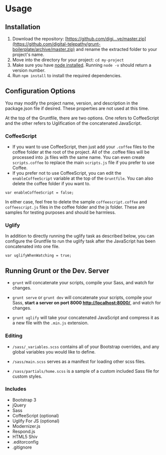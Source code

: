 # Usage

## Installation
1. Download the repository: [https://github.com/digi...ve/master.zip](https://github.com/digital-telepathy/grunt-boilerplate/archive/master.zip) and rename the extracted folder to your project's name.
1. Move into the directory for your project: `cd my-project`
1. Make sure you have [node installed](http://nodejs.org/). Running `node -v` should return a version number.
1. Run `npm install` to install the required dependencies.

## Configuration Options
You may modify the project name, version, and description in the package.json file if desired. These properties are not used at this time.

At the top of the Gruntfile, there are two options. One refers to CoffeeScript and the other refers to Uglification of the concatenated JavaScript.

### CoffeeScript
* If you want to use CoffeeScript, then just add your `.coffee` files to the coffee folder at the root of the project. All of the .coffee files will be processed into .js files with the same name. You can even create `scripts.coffee` to replace the main `scripts.js` file if you prefer to use Coffee.
* If you prefer not to use CoffeeScript, you can edit the `enableCoffeeScript` variable at the top of the `Gruntfile`. You can also delete the coffee folder if you want to.
```
var enableCoffeeScript = false;
```

In either case, feel free to delete the sample `coffeescript.coffee` and` coffeescript.js` files in the coffee folder and the js folder. These are samples for testing purposes and should be harmless.

### Uglify
In addition to directly running the uglify task as described below, you can configure the Gruntfile to run the uglify task after the JavaScript has been concatenated into one file.
```
var uglifyWhenWatching = true;
```

## Running Grunt or the Dev. Server
* `grunt` will concatenate your scripts, compile your Sass, and watch for changes.

* `grunt serve` or `grunt dev` will concatenate your scripts, compile your Sass, **start a server on port 8000 [http://localhost:8000/](http://localhost:8000/)**, and watch for changes.

* `grunt uglify` will take your concatenated JavaScript and compress it as a new file with the `.min.js` extension.

### Editing
* `/sass/_variables.scss` contains all of your Bootstrap overrides, and any global variables you would like to define.

* `/sass/main.scss` serves as a manifest for loading other scss files.

* `/sass/partials/home.scss` is a sample of a custom included Sass file for custom styles.

### Includes

* Bootstrap 3
* jQuery
* Sass
* CoffeeScript (optional)
* Uglify For JS (optional)
* Modernizer.js
* Respond.js
* HTML5 Shiv
* .editorconfig
* .gitignore

